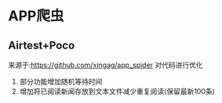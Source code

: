 #  APP爬虫
##  Airtest+Poco

来源于:https://github.com/xingag/app_spider
对代码进行优化
1. 部分功能增加随机等待时间  
2. 增加将已阅读新闻存放到文本文件减少重复阅读(保留最新100条)